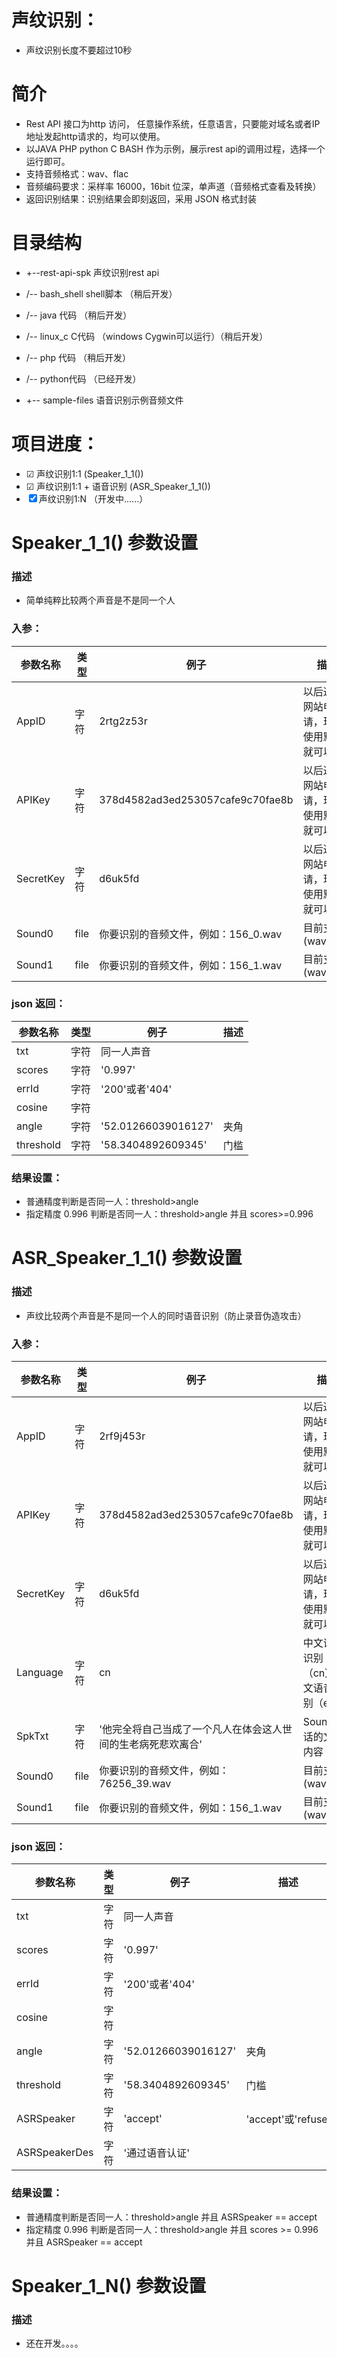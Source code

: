# 声纹识别：
- 声纹识别长度不要超过10秒

# 简介
- Rest API 接口为http 访问， 任意操作系统，任意语言，只要能对域名或者IP地址发起http请求的，均可以使用。
- 以JAVA PHP python C BASH 作为示例，展示rest api的调用过程，选择一个运行即可。
- 支持音频格式：wav、flac
- 音频编码要求：采样率 16000，16bit 位深，单声道（音频格式查看及转换）
- 返回识别结果：识别结果会即刻返回，采用 JSON 格式封装

# 目录结构
- +--rest-api-spk  声纹识别rest api
-    /-- bash_shell shell脚本                  （稍后开发）
-    /-- java 代码                             （稍后开发）
-    /-- linux_c C代码 （windows Cygwin可以运行）（稍后开发）
-    /-- php 代码                              （稍后开发）
-    /-- python代码                            （已经开发）

- +-- sample-files 语音识别示例音频文件
 
 
# 项目进度：
-   ☑ 声纹识别1:1 (Speaker_1_1())
-   ☑ 声纹识别1:1 + 语音识别 (ASR_Speaker_1_1())
-   ☒ 声纹识别1:N （开发中......）


# Speaker_1_1() 参数设置
### 描述
- 简单纯粹比较两个声音是不是同一个人

### 入参：
参数名称|类型|例子|描述|
|---|---|---|---|
|AppID|字符|2rtg2z53r|以后通过网站申请，现在使用默认就可以|
|APIKey|字符|378d4582ad3ed253057cafe9c70fae8b|以后通过网站申请，现在使用默认就可以|
|SecretKey|字符|d6uk5fd|以后通过网站申请，现在使用默认就可以|
|Sound0|file|你要识别的音频文件，例如：156_0.wav|目前支持(wav,flac)|
|Sound1|file|你要识别的音频文件，例如：156_1.wav|目前支持(wav,flac)|

### json 返回：
参数名称|类型|例子|描述|
|---|---|---|---|
|txt|字符|同一人声音| |
|scores|字符|'0.997'| |
|errId|字符|'200'或者'404'| |
|cosine|字符| | |
|angle|字符|'52.01266039016127'|夹角|
|threshold|字符|'58.3404892609345'|门槛|

### 结果设置：
- 普通精度判断是否同一人：threshold>angle 
- 指定精度 0.996 判断是否同一人：threshold>angle 并且 scores>=0.996

# ASR_Speaker_1_1() 参数设置
### 描述
- 声纹比较两个声音是不是同一个人的同时语音识别（防止录音伪造攻击）

### 入参：
参数名称|类型|例子|描述|
|---|---|---|---|
|AppID|字符|2rf9j453r|以后通过网站申请，现在使用默认就可以|
|APIKey|字符|378d4582ad3ed253057cafe9c70fae8b|以后通过网站申请，现在使用默认就可以|
|SecretKey|字符|d6uk5fd|以后通过网站申请，现在使用默认就可以|
|Language|字符|cn|中文语音识别（cn），英文语音识别（en）|
|SpkTxt|字符|'他完全将自己当成了一个凡人在体会这人世间的生老病死悲欢离合'|Sound0说话的文本内容|
|Sound0|file|你要识别的音频文件，例如：76256_39.wav|目前支持(wav,flac)|
|Sound1|file|你要识别的音频文件，例如：156_1.wav|目前支持(wav,flac)|

### json 返回：
参数名称|类型|例子|描述|
|---|---|---|---|
|txt|字符|同一人声音| |
|scores|字符|'0.997'| |
|errId|字符|'200'或者'404'| |
|cosine|字符| | |
|angle|字符|'52.01266039016127'|夹角|
|threshold|字符|'58.3404892609345'|门槛|
|ASRSpeaker|字符|'accept'|'accept'或'refuse'|
|ASRSpeakerDes|字符|'通过语音认证'| |

### 结果设置：
- 普通精度判断是否同一人：threshold>angle 并且 ASRSpeaker == accept
- 指定精度 0.996 判断是否同一人：threshold>angle 并且 scores >= 0.996 并且 ASRSpeaker == accept

# Speaker_1_N() 参数设置
### 描述
- 还在开发。。。。